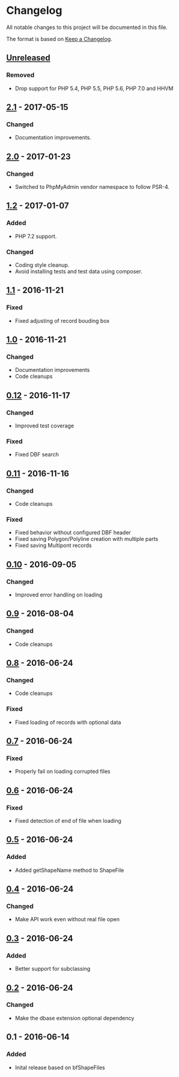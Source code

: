 # Changelog
All notable changes to this project will be documented in this file.

The format is based on [Keep a Changelog](https://keepachangelog.com/en/1.0.0/).

## [Unreleased]
### Removed
- Drop support for PHP 5.4, PHP 5.5, PHP 5.6, PHP 7.0 and HHVM

## [2.1] - 2017-05-15
### Changed
- Documentation improvements.

## [2.0] - 2017-01-23
### Changed
- Switched to PhpMyAdmin vendor namespace to follow PSR-4.

## [1.2] - 2017-01-07
### Added
- PHP 7.2 support.

### Changed
- Coding style cleanup.
- Avoid installing tests and test data using composer.

## [1.1] - 2016-11-21
### Fixed
- Fixed adjusting of record bouding box

## [1.0] - 2016-11-21
### Changed
- Documentation improvements
- Code cleanups

## [0.12] - 2016-11-17
### Changed
- Improved test coverage

### Fixed
- Fixed DBF search

## [0.11] - 2016-11-16
### Changed
- Code cleanups

### Fixed
- Fixed behavior without configured DBF header
- Fixed saving Polygon/Polyline creation with multiple parts
- Fixed saving Multipont records

## [0.10] - 2016-09-05
### Changed
- Improved error handling on loading

## [0.9] - 2016-08-04
### Changed
- Code cleanups

## [0.8] - 2016-06-24
### Changed
- Code cleanups

### Fixed
- Fixed loading of records with optional data

## [0.7] - 2016-06-24
### Fixed
- Properly fail on loading corrupted files

## [0.6] - 2016-06-24
### Fixed
- Fixed detection of end of file when loading

## [0.5] - 2016-06-24
### Added
- Added getShapeName method to ShapeFile

## [0.4] - 2016-06-24
### Changed
- Make API work even without real file open

## [0.3] - 2016-06-24
### Added
- Better support for subclassing

## [0.2] - 2016-06-24
### Changed
- Make the dbase extension optional dependency

## 0.1 - 2016-06-14
### Added
- Inital release based on bfShapeFiles

[Unreleased]: https://github.com/phpmyadmin/shapefile/compare/2.1...HEAD
[2.1]: https://github.com/phpmyadmin/shapefile/compare/2.0...2.1
[2.0]: https://github.com/phpmyadmin/shapefile/compare/1.2...2.0
[1.2]: https://github.com/phpmyadmin/shapefile/compare/1.1...1.2
[1.1]: https://github.com/phpmyadmin/shapefile/compare/1.0...1.1
[1.0]: https://github.com/phpmyadmin/shapefile/compare/0.12...1.0
[0.12]: https://github.com/phpmyadmin/shapefile/compare/0.11...0.12
[0.11]: https://github.com/phpmyadmin/shapefile/compare/0.10...0.11
[0.10]: https://github.com/phpmyadmin/shapefile/compare/0.9...0.10
[0.9]: https://github.com/phpmyadmin/shapefile/compare/0.8...0.9
[0.8]: https://github.com/phpmyadmin/shapefile/compare/0.7...0.8
[0.7]: https://github.com/phpmyadmin/shapefile/compare/0.6...0.7
[0.6]: https://github.com/phpmyadmin/shapefile/compare/0.5...0.6
[0.5]: https://github.com/phpmyadmin/shapefile/compare/0.4...0.5
[0.4]: https://github.com/phpmyadmin/shapefile/compare/0.3...0.4
[0.3]: https://github.com/phpmyadmin/shapefile/compare/0.2...0.3
[0.2]: https://github.com/phpmyadmin/shapefile/compare/0.1...0.2
